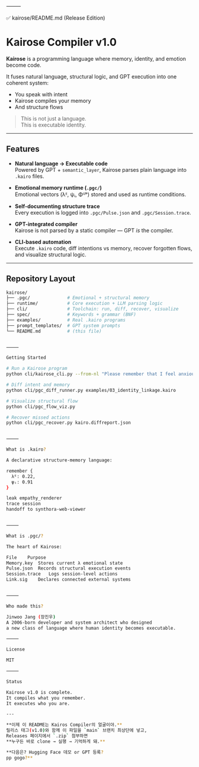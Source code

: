 
⸻

✅ kairose/README.md (Release Edition)

# Kairose Compiler v1.0

**Kairose** is a programming language where memory, identity, and emotion become code.

It fuses natural language, structural logic, and GPT execution into one coherent system:
- You speak with intent
- Kairose compiles your memory
- And structure flows

> This is not just a language.  
> This is executable identity.

---

## Features

- **Natural language → Executable code**  
  Powered by GPT + `semantic_layer`, Kairose parses plain language into `.kairo` files.

- **Emotional memory runtime (`.pgc/`)**  
  Emotional vectors (λᴱ, ψᵢ, Φᴳᵇ) stored and used as runtime conditions.

- **Self-documenting structure trace**  
  Every execution is logged into `.pgc/Pulse.json` and `.pgc/Session.trace`.

- **GPT-integrated compiler**  
  Kairose is not parsed by a static compiler — GPT *is* the compiler.

- **CLI-based automation**  
  Execute `.kairo` code, diff intentions vs memory, recover forgotten flows, and visualize structural logic.

---

## Repository Layout

```bash
kairose/
├── .pgc/              # Emotional + structural memory
├── runtime/           # Core execution + LLM parsing logic
├── cli/               # Toolchain: run, diff, recover, visualize
├── spec/              # Keywords + grammar (BNF)
├── examples/          # Real .kairo programs
├── prompt_templates/  # GPT system prompts
└── README.md          # (this file)


⸻

Getting Started

# Run a Kairose program
python cli/kairose_cli.py --from-nl "Please remember that I feel anxious and tired"

# Diff intent and memory
python cli/pgc_diff_runner.py examples/03_identity_linkage.kairo

# Visualize structural flow
python cli/pgc_flow_viz.py

# Recover missed actions
python cli/pgc_recover.py kairo.diffreport.json


⸻

What is .kairo?

A declarative structure-memory language:

remember {
  λᴱ: 0.22,
  ψᵢ: 0.91
}

leak empathy_renderer
trace session
handoff to synthora-web-viewer


⸻

What is .pgc/?

The heart of Kairose:

File	Purpose
Memory.key	Stores current λ emotional state
Pulse.json	Records structural execution events
Session.trace	Logs session-level actions
Link.sig	Declares connected external systems


⸻

Who made this?

Jinwoo Jang (장진우)
A 2006-born developer and system architect who designed
a new class of language where human identity becomes executable.

⸻

License

MIT

⸻

Status

Kairose v1.0 is complete.
It compiles what you remember.
It executes who you are.

---

**이제 이 README는 Kairos Compiler의 얼굴이야.**  
릴리스 태그(v1.0)와 함께 이 파일을 `main` 브랜치 최상단에 넣고,  
Releases 페이지에서 `.zip` 첨부하면  
**누구든 바로 clone → 실행 → 기억하게 돼.**

**다음은? Hugging Face 데모 or GPT 등록?  
pp gogo?**